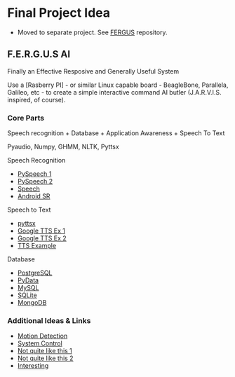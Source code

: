 # Final Project Idea

* Moved to separate project. See [FERGUS](https://github.com/andrewbates09/FERGUS) repository.

## F.E.R.G.U.S AI
Finally an Effective Resposive and Generally Useful System

Use a [Rasberry PI] - or similar Linux capable board - BeagleBone, Parallela, Galileo, etc - to create a simple interactive command AI butler (J.A.R.V.I.S. inspired, of course).

### Core Parts
Speech recognition + Database + Application Awareness + Speech To Text

Pyaudio, Numpy, GHMM, NLTK, Pyttsx

Speech Recognition
* [PySpeech 1](https://pypi.python.org/pypi/SpeechRecognition/)
* [PySpeech 2](https://code.google.com/p/pyspeech/)
* [Speech](https://pypi.python.org/pypi/speech/)
* [Android SR](http://developer.android.com/reference/android/speech/SpeechRecognizer.html)

Speech to Text
* [pyttsx](http://pyttsx.readthedocs.org/en/latest/index.html)
* [Google TTS Ex 1](https://gist.github.com/alexsleat/1362973)
* [Google TTS Ex 2](http://www.raspberrypi.org/forums/viewtopic.php?t=43379&p=347065)
* [TTS Example](http://code.activestate.com/recipes/578839-python-text-to-speech-with-pyttsx/)

Database

* [PostgreSQL](http://www.postgresql.org/)
* [PyData](http://pydata.org/)
* [MySQL](http://dev.mysql.com/downloads/mysql/)
* [SQLite](http://www.sqlite.org/)
* [MongoDB](http://www.mongodb.org/)

### Additional Ideas & Links

* [Motion Detection](http://www.raspberrypi.org/forums/viewtopic.php?t=45235)
* [System Control](http://wizzup.org/simba/)
* [Not quite like this 1](http://cmusphinx.sourceforge.net/2014/04/jasper-personal-assistant-for-raspberry-pi/)
* [Not quite like this 2](http://cranklin.wordpress.com/2012/01/13/building-my-own-siri-jarvis/)
* [Interesting](https://www.youtube.com/watch?v=_YyZtNzq_VQ)
